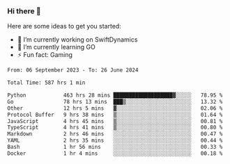 ### Hi there 👋

Here are some ideas to get you started:

- 🔭 I’m currently working on SwiftDynamics
- 🌱 I’m currently learning GO
-  ⚡ Fun fact: Gaming
  
  <!--
- 👯 I’m looking to collaborate on ...
- 🤔 I’m looking for help with ...
- 💬 Ask me about ...
- 📫 How to reach me: ...
- 😄 Pronouns: ...
-->

<!--START_SECTION:waka-->

```txt
From: 06 September 2023 - To: 26 June 2024

Total Time: 587 hrs 1 min

Python            463 hrs 28 mins ███████████████████▓░░░░░   78.95 %
Go                78 hrs 13 mins  ███▒░░░░░░░░░░░░░░░░░░░░░   13.32 %
Other             12 hrs 5 mins   ▓░░░░░░░░░░░░░░░░░░░░░░░░   02.06 %
Protocol Buffer   9 hrs 38 mins   ▒░░░░░░░░░░░░░░░░░░░░░░░░   01.64 %
JavaScript        4 hrs 45 mins   ▒░░░░░░░░░░░░░░░░░░░░░░░░   00.81 %
TypeScript        4 hrs 41 mins   ▒░░░░░░░░░░░░░░░░░░░░░░░░   00.80 %
Markdown          2 hrs 46 mins   ░░░░░░░░░░░░░░░░░░░░░░░░░   00.47 %
YAML              2 hrs 35 mins   ░░░░░░░░░░░░░░░░░░░░░░░░░   00.44 %
Bash              1 hr 56 mins    ░░░░░░░░░░░░░░░░░░░░░░░░░   00.33 %
Docker            1 hr 4 mins     ░░░░░░░░░░░░░░░░░░░░░░░░░   00.18 %
```

<!--END_SECTION:waka-->
